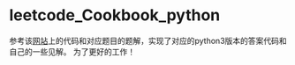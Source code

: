 # leetcode_Cookbook_python
参考该[网站](https://books.halfrost.com/leetcode/)上的代码和对应题目的题解，实现了对应的python3版本的答案代码和自己的一些见解。
为了更好的工作！
